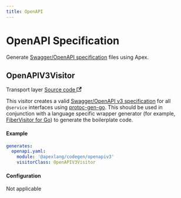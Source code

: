 ```yaml
---
title: OpenAPI
---
```


# OpenAPI Specification

Generate [Swagger/OpenAPI specification](https://swagger.io/specification/) files using Apex.

## OpenAPIV3Visitor

<p>
  <span className="badgeDarkBlue">Transport layer</span>
  <a href="https://github.com/apexlang/codegen/blob/main/src/openapiv3/openapiv3.ts" target="_blank" rel="noopener noreferrer">Source code <svg width="13.5" height="13.5" aria-hidden="true" viewBox="0 0 24 24" class="iconExternalLink_node_modules-@docusaurus-theme-classic-lib-theme-Icon-ExternalLink-styles-module"><path fill="currentColor" d="M21 13v10h-21v-19h12v2h-10v15h17v-8h2zm3-12h-10.988l4.035 4-6.977 7.07 2.828 2.828 6.977-7.07 4.125 4.172v-11z"></path></svg></a>
</p>

This visitor creates a valid [Swagger/OpenAPI v3 specification](https://swagger.io/specification/) for all `@service` interfaces using [protoc-gen-go](https://grpc.io/docs/languages/go/quickstart/). This should be used in conjunction with a language specific wrapper generator (for example, [FiberVisitor for Go](go#fibervisitor)) to generate the boilerplate code.

#### Example

```yaml
generates:
  openapi.yaml:
    module: '@apexlang/codegen/openapiv3'
    visitorClass: OpenAPIV3Visitor
```

#### Configuration

Not applicable

